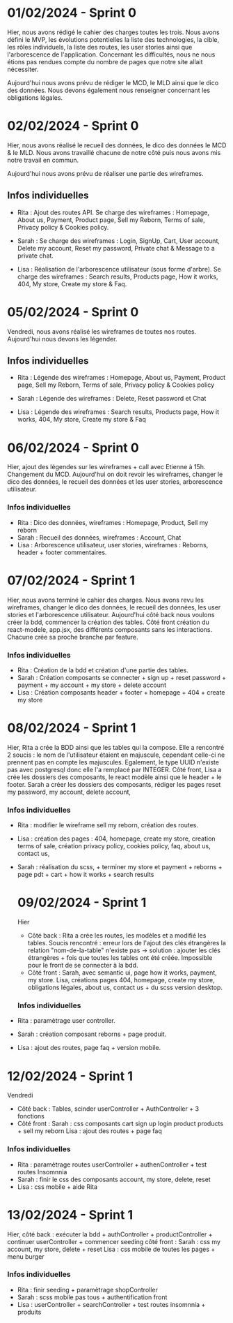 
# 01/02/2024 - Sprint 0 
Hier, nous avons rédigé le cahier des charges toutes les trois. Nous avons défini le MVP, les évolutions potentielles la liste des technologies, la cible, les rôles individuels, la liste des routes, les user stories ainsi que l'arborescence de l'application. 
Concernant les difficultés, nous ne nous étions pas rendues compte du nombre de pages que notre site allait nécessiter. 

Aujourd'hui nous avons prévu de rédiger le MCD, le MLD ainsi que le dico des données. Nous devons également nous renseigner concernant les obligations légales. 


# 02/02/2024 - Sprint 0 
Hier, nous avons réalisé le recueil des données, le dico des données le MCD & le MLD. Nous avons travaillé chacune de notre côté puis nous avons mis notre travail en commun. 

Aujourd'hui nous avons prévu de réaliser une partie des wireframes.

## Infos individuelles 
- Rita : Ajout des routes API. Se charge des wireframes : Homepage, About us, Payment, Product page, Sell my Reborn, Terms of sale, Privacy policy & Cookies policy.

- Sarah : Se charge des wireframes : Login, SignUp, Cart, User account, Delete my account, Reset my password, Private chat & Message to a private chat.

- Lisa : Réalisation de l'arborescence utilisateur (sous forme d'arbre). Se charge des wireframes : Search results, Products page, How it works, 404, My store, Create my store & Faq.


# 05/02/2024 - Sprint 0 
Vendredi, nous avons réalisé les wireframes de toutes nos routes.
Aujourd'hui nous devons les légender.

## Infos individuelles 
- Rita : Légende des wireframes : Homepage, About us, Payment, Product page, Sell my Reborn, Terms of sale, Privacy policy & Cookies policy
  
- Sarah : Légende des wireframes : Delete, Reset password et Chat 
  
- Lisa : Légende des wireframes : Search results, Products page, How it works, 404, My store, Create my store & Faq


# 06/02/2024 - Sprint 0
Hier, ajout des légendes sur les wireframes + call avec Etienne à 15h. Changement du MCD. 
Aujourd'hui on doit revoir les wireframes, changer le dico des données, le recueil des données et les user stories, arborescence utilisateur.

### Infos individuelles 
- Rita : Dico des données, wireframes : Homepage, Product, Sell my reborn  
- Sarah : Recueil des données, wireframes : Account, Chat
- Lisa : Arborescence utilisateur, user stories, wireframes : Reborns, header + footer commentaires.


# 07/02/2024 - Sprint 1
Hier, nous avons terminé le cahier des charges. Nous avons revu les wireframes, changer le dico des données, le recueil des données, les user stories et l'arborescence utilisateur. 
Aujourd'hui côté back nous voulons créer la bdd, commencer la création des tables. Côté front création du react-modele, app.jsx, des différents composants sans les interactions.
Chacune crée sa proche branche par feature. 

### Infos individuelles 
- Rita : Création de la bdd et création d'une partie des tables.
- Sarah : Création composants se connecter + sign up + reset password + payment + my account + my store + delete account
- Lisa : Création composants header + footer + homepage + 404 + create my store

# 08/02/2024 - Sprint 1
Hier, Rita a crée la BDD ainsi que les tables qui la compose. Elle a rencontré 2 soucis : le nom de l'utilisateur étaient en majuscule, cependant celle-ci ne prennent pas en compte les majuscules. Egalement, le type UUID n'existe pas avec postgresql donc elle l'a remplacé par INTEGER.
Côté front, Lisa a crée les dossiers des composants, le react modèle ainsi que le header + le footer. 
Sarah a créer les dossiers des composants, rédiger les pages reset my password, my account, delete account,  

### Infos individuelles
- Rita : modifier le wireframe sell my reborn, création des routes.
  
- Lisa : création des pages : 404, homepage, create my store, creation terms of sale, création privacy policy, cookies policy, faq, about us, contact us, 
  
- Sarah : réalisation du scss, + terminer my store et payment + reborns + page pdt + cart + how it works + search results

  # 09/02/2024 - Sprint 1
  Hier
  - Côté back :
  Rita a crée les routes, les modèles et a modifié les tables. Soucis rencontré : erreur lors de l'ajout des clés étrangères la relation "nom-de-la-table" n'existe pas -> solution : ajouter les clés   étrangères + fois que toutes les tables ont été créée. Impossible pour le front de se connecter à la bdd.
  - Côté front :
  Sarah, avec semantic ui, page how it works, payment, my store.
  Lisa, créations pages 404, homepage, create my store, obligations légales, about us, contact us + du scss version desktop. 
  
  
  ### Infos individuelles
- Rita : paramètrage user controller.
- Sarah : création composant reborns + page produit.
- Lisa : ajout des routes, page faq + version mobile.

 # 12/02/2024 - Sprint 1
 Vendredi 
 - Côté back :
   Tables, scinder userController + AuthController + 3 fonctions
- Côté front :
  Sarah : css composants cart sign up login product products + sell my reborn
  Lisa : ajout des routes + page faq

### Infos individuelles
- Rita : paramètrage routes userController + authenController + test routes Insomnnia
- Sarah : finir le css des composants account, my store, delete, reset 
- Lisa : css mobile + aide Rita

# 13/02/2024 - Sprint 1
Hier, côté back : exécuter la bdd + authController + productController + continuer userController + commencer seeding 
côté front : Sarah : css my account, my store, delete + reset 
             Lisa : css mobile de toutes les pages + menu burger 

### Infos individuelles
- Rita : finir seeding + paramètrage shopController
- Sarah : scss mobile pas tous + authentification front
- Lisa : userController + searchController +  test routes insomnnia + produits   
  
